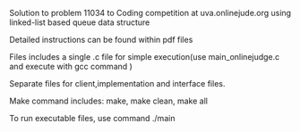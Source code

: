 Solution to problem 11034 to Coding competition at uva.onlinejude.org using linked-list based queue data structure

Detailed instructions can be found within pdf files

Files includes a single .c file for simple execution(use main_onlinejudge.c and execute with gcc command )

Separate files for client,implementation and interface files.

Make command includes: make, make clean, make all

To run executable files, use command  ./main

